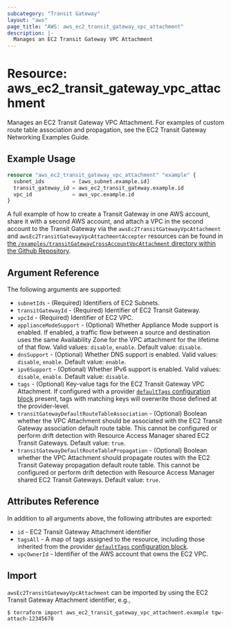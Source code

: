 ```yaml
---
subcategory: "Transit Gateway"
layout: "aws"
page_title: "AWS: aws_ec2_transit_gateway_vpc_attachment"
description: |-
  Manages an EC2 Transit Gateway VPC Attachment
---
```


# Resource: aws_ec2_transit_gateway_vpc_attachment

Manages an EC2 Transit Gateway VPC Attachment. For examples of custom route table association and propagation, see the EC2 Transit Gateway Networking Examples Guide.

## Example Usage

```terraform
resource "aws_ec2_transit_gateway_vpc_attachment" "example" {
  subnet_ids         = [aws_subnet.example.id]
  transit_gateway_id = aws_ec2_transit_gateway.example.id
  vpc_id             = aws_vpc.example.id
}
```

A full example of how to create a Transit Gateway in one AWS account, share it with a second AWS account, and attach a VPC in the second account to the Transit Gateway via the `awsEc2TransitGatewayVpcAttachment` and `awsEc2TransitGatewayVpcAttachmentAccepter` resources can be found in [the `/examples/transitGatewayCrossAccountVpcAttachment` directory within the Github Repository](https://github.com/hashicorp/terraform-provider-aws/tree/main/examples/transit-gateway-cross-account-vpc-attachment).

## Argument Reference

The following arguments are supported:

* `subnetIds` - (Required) Identifiers of EC2 Subnets.
* `transitGatewayId` - (Required) Identifier of EC2 Transit Gateway.
* `vpcId` - (Required) Identifier of EC2 VPC.
* `applianceModeSupport` - (Optional) Whether Appliance Mode support is enabled. If enabled, a traffic flow between a source and destination uses the same Availability Zone for the VPC attachment for the lifetime of that flow. Valid values: `disable`, `enable`. Default value: `disable`.
* `dnsSupport` - (Optional) Whether DNS support is enabled. Valid values: `disable`, `enable`. Default value: `enable`.
* `ipv6Support` - (Optional) Whether IPv6 support is enabled. Valid values: `disable`, `enable`. Default value: `disable`.
* `tags` - (Optional) Key-value tags for the EC2 Transit Gateway VPC Attachment. If configured with a provider [`defaultTags` configuration block](https://registry.terraform.io/providers/hashicorp/aws/latest/docs#default_tags-configuration-block) present, tags with matching keys will overwrite those defined at the provider-level.
* `transitGatewayDefaultRouteTableAssociation` - (Optional) Boolean whether the VPC Attachment should be associated with the EC2 Transit Gateway association default route table. This cannot be configured or perform drift detection with Resource Access Manager shared EC2 Transit Gateways. Default value: `true`.
* `transitGatewayDefaultRouteTablePropagation` - (Optional) Boolean whether the VPC Attachment should propagate routes with the EC2 Transit Gateway propagation default route table. This cannot be configured or perform drift detection with Resource Access Manager shared EC2 Transit Gateways. Default value: `true`.

## Attributes Reference

In addition to all arguments above, the following attributes are exported:

* `id` - EC2 Transit Gateway Attachment identifier
* `tagsAll` - A map of tags assigned to the resource, including those inherited from the provider [`defaultTags` configuration block](https://registry.terraform.io/providers/hashicorp/aws/latest/docs#default_tags-configuration-block).
* `vpcOwnerId` - Identifier of the AWS account that owns the EC2 VPC.

## Import

`awsEc2TransitGatewayVpcAttachment` can be imported by using the EC2 Transit Gateway Attachment identifier, e.g.,

```
$ terraform import aws_ec2_transit_gateway_vpc_attachment.example tgw-attach-12345678
```

<!-- cache-key: cdktf-0.17.0-pre.15 input-542104b0b8b14cf70d217cb89d2940711fa38ea1e89aed4d0f46c3315423c656 -->